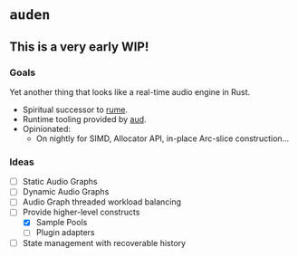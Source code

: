 # `auden`

## This is a very early WIP!

### Goals

Yet another thing that looks like a real-time audio engine in Rust.

- Spiritual successor to [rume](https:://github.com/nicochatzi/rume).
- Runtime tooling provided by [aud](https://github.com/nicochatzi/aud).
- Opinionated:
    - On nightly for SIMD, Allocator API, in-place Arc-slice construction...

### Ideas

- [ ] Static Audio Graphs
- [ ] Dynamic Audio Graphs
- [ ] Audio Graph threaded workload balancing
- [ ] Provide higher-level constructs
    - [x] Sample Pools
    - [ ] Plugin adapters
- [ ] State management with recoverable history
